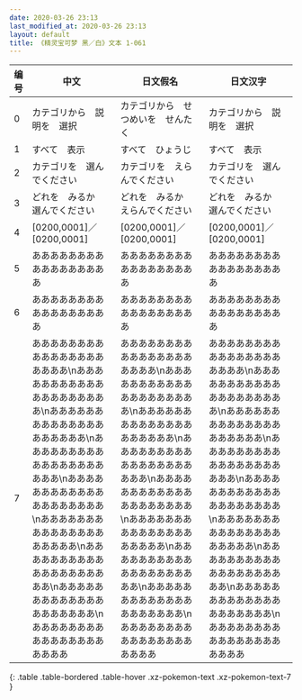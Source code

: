 ```yaml
---
date: 2020-03-26 23:13
last_modified_at: 2020-03-26 23:13
layout: default
title: 《精灵宝可梦 黑／白》文本 1-061
---
```

| 编号 | 中文 | 日文假名 | 日文汉字 |
| ---- | ---- | ---- | --- |
| 0 | カテゴリから　説明を　選択 | カテゴリから　せつめいを　せんたく | カテゴリから　説明を　選択 |
| 1 | すべて　表示 | すべて　ひょうじ | すべて　表示 |
| 2 | カテゴリを　選んでください | カテゴリを　えらんでください | カテゴリを　選んでください |
| 3 | どれを　みるか　選んでください | どれを　みるか　えらんでください | どれを　みるか　選んでください |
| 4 | [0200,0001]／[0200,0001] | [0200,0001]／[0200,0001] | [0200,0001]／[0200,0001] |
| 5 | あああああああああああああああああ | あああああああああああああああああ | あああああああああああああああああ |
| 6 | あああああああああああああああああ | あああああああああああああああああ | あああああああああああああああああ |
| 7 | ああああああああああああああああああああ\nああああああああああああああああああああ\nああああああああああああああああああああ\nああああああああああああああああああああ\nああああああああああああああああああああ\nああああああああああああああああああああ\nああああああああああああああああああああ\nああああああああああああああああああああ\nああああああああああああああああああああ | ああああああああああああああああああああ\nああああああああああああああああああああ\nああああああああああああああああああああ\nああああああああああああああああああああ\nああああああああああああああああああああ\nああああああああああああああああああああ\nああああああああああああああああああああ\nああああああああああああああああああああ\nああああああああああああああああああああ | ああああああああああああああああああああ\nああああああああああああああああああああ\nああああああああああああああああああああ\nああああああああああああああああああああ\nああああああああああああああああああああ\nああああああああああああああああああああ\nああああああああああああああああああああ\nああああああああああああああああああああ\nああああああああああああああああああああ |
{: .table .table-bordered .table-hover .xz-pokemon-text .xz-pokemon-text-7 }